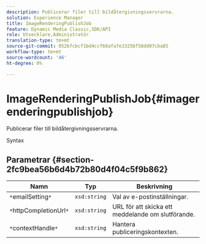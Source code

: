 ```yaml
---
description: Publicerar filer till bildåtergivningsservrarna.
solution: Experience Manager
title: ImageRenderingPublishJob
feature: Dynamic Media Classic,SDK/API
role: Utvecklare,Administratör
translation-type: tm+mt
source-git-commit: 052bfcbcf1bd4ccf60afa7e3325bf58dd07cba85
workflow-type: tm+mt
source-wordcount: '46'
ht-degree: 0%

---
```



# ImageRenderingPublishJob{#imagerenderingpublishjob}

Publicerar filer till bildåtergivningsservrarna.

Syntax

## Parametrar {#section-2fc9bea56b6d4b72b80d4f04c5f9b862}

| Namn | Typ | Beskrivning |
|---|---|---|
| `*`emailSetting`*` | `xsd:string` | Val av e-postinställningar. |
| `*`httpCompletionUrl`*` | `xsd:string` | URL för att skicka ett meddelande om slutförande. |
| `*`contextHandle`*` | `xsd:string` | Hantera publiceringskontexten. |

